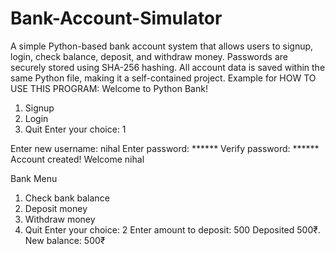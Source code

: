 # Bank-Account-Simulator
A simple Python-based bank account system that allows users to signup, login, check balance, deposit, and withdraw money. Passwords are securely stored using SHA-256 hashing. All account data is saved within the same Python file, making it a self-contained project.
Example for HOW TO USE THIS PROGRAM:
Welcome to Python Bank!
1. Signup
2. Login
3. Quit
Enter your choice: 1

Enter new username: nihal
Enter password: ******
Verify password: ******
Account created! Welcome nihal

Bank Menu
1. Check bank balance
2. Deposit money
3. Withdraw money
4. Quit
Enter your choice: 2
Enter amount to deposit: 500
Deposited 500₹. New balance: 500₹
